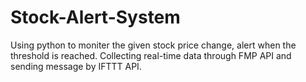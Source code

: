 # Stock-Alert-System
Using python to moniter the given stock price change, alert when the threshold is reached. Collecting real-time data through FMP API and sending message by IFTTT API.
